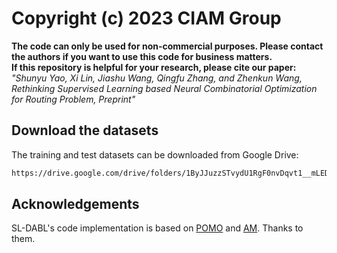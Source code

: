 # Copyright (c) 2023 CIAM Group
**The code can only be used for non-commercial purposes. Please contact the authors if you want to use this code for business matters.**  
**If this repository is helpful for your research, please cite our paper:<br />**
*"Shunyu Yao, Xi Lin, Jiashu Wang, Qingfu Zhang, and Zhenkun Wang, Rethinking Supervised Learning based Neural Combinatorial Optimization for Routing Problem, Preprint" <br />*

## Download the datasets
The training and test datasets can be downloaded from Google Drive:
```bash
https://drive.google.com/drive/folders/1ByJJuzzSTvydU1RgF0nvDqvt1__mLEDt?usp=sharing
```

## Acknowledgements
SL-DABL's code implementation is based on [POMO](https://github.com/yd-kwon/POMO/tree/master/NEW_py_ver) and [AM](https://github.com/wouterkool/attention-learn-to-route/tree/master).
Thanks to them.
